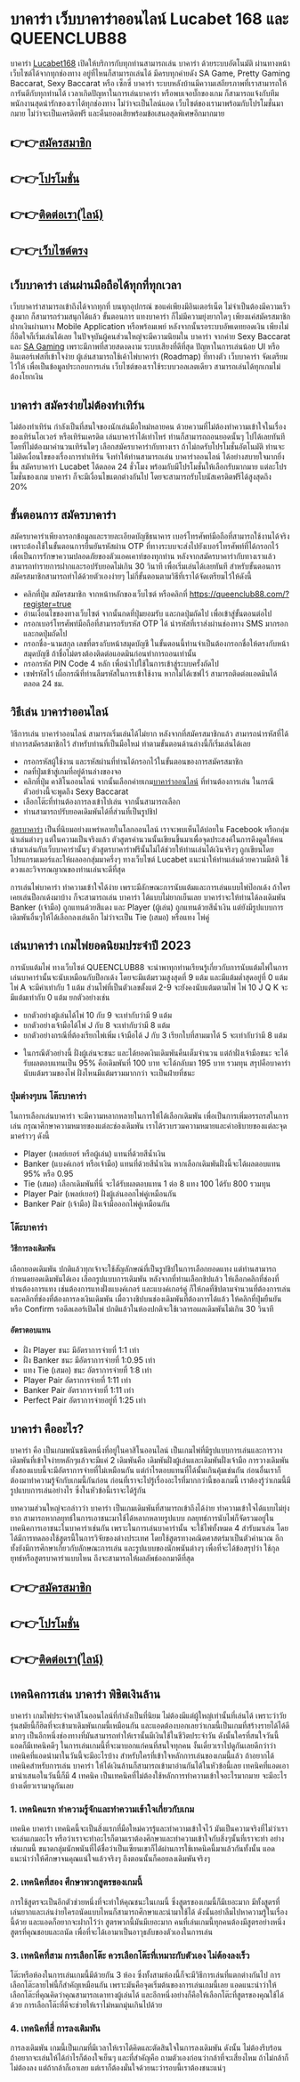 <h1>บาคาร่า เว็บบาคาร่าออนไลน์ Lucabet 168 และ QUEENCLUB88</h1>

บาคาร่า <a href="https://queenclub88.com/">Lucabet168</a> เปิดให้บริการกับทุกท่านสามารถเล่น บาคาร่า ด้วยระบบอัตโนมัติ ผ่านทางหน้าเว็บไซต์ได้จากทุกช่องทาง อยู่ที่ไหนก็สามารถเล่นได้ มีครบทุกค่ายดัง SA Game, Pretty Gaming Baccarat, Sexy Baccarat หรือ เซ็กซี่ บาคาร่า ระบบหลังบ้านมีความเสถียรภาพที่เราสามารถให้การันตีกับทุกท่านได้ เวลาเกิดปัญหาในการเล่นบาคาร่า หรือพบเจอบั๊กของเกม ก็สามารถแจ้งกับทีมพนักงานสุดน่ารักของเราได้ทุกช่องทาง ไม่ว่าจะเป็นไลน์แอด เว็บไซต์ของเรามาพร้อมกับโปรโมชั่นมากมาย ไม่ว่าจะเป็นเครดิตฟรี และคืนยอดเสียพร้อมข้อเสนอสุดพิเศษอีกมากมาย

<h2>👉👉<a href="https://queenclub88.com/?register=true">สมัครสมาชิก</a></h2>
<h2>👉👉<a href="https://queenclub88.com/promotion">โปรโมชั่น</a></h2>
<h2>👉👉<a href="https://lin.ee/HrGLhgB">ติดต่อเรา(ไลน์)</a></h2>
<h2>👉👉<a href="https://queenclub88.com/">เว็บไซต์ตรง</a></h2>

<h2>เว็บบาคาร่า เล่นผ่านมือถือได้ทุกที่ทุกเวลา</h2>

เว็บบาคาร่าสามารถเข้าถึงได้จากทุกที่ บนทุกอุปกรณ์ ขอแค่เพียงมีอินเตอร์เน็ต ไม่จำเป็นต้องมีความเร็วสูงมาก ก็สามารถร่วมสนุกได้แล้ว ขั้นตอนการ แทงบาคาร่า ก็ไม่มีความยุ่งยากใดๆ เพียงแค่สมัครสมาชิก ฝากเงินผ่านทาง Mobile Application หรือพร้อมเพย์ หลังจากนั้นรอระบบอัพเดทยอดเงิน เพียงไม่กี่อึดใจก็เริ่มเล่นได้เลย ในปัจจุบันผู้คนส่วนใหญ่จะมีความนิยมใน บาคาร่า จากค่าย Sexy Baccarat และ <a href="https://queenclub88.com/">SA Gaming</a> เพราะมีภาพที่สวยสดงดงาม ระบบเสียงที่ดีที่สุด ปัญหาในการเล่นน้อย UI หรืออินเตอร์เฟสที่เข้าใจง่าย ผู้เล่นสามารถใช้เค้าไพ่บาคาร่า (Roadmap) ที่ทางตัว เว็บบาคาร่า จัดเตรียมไว้ให้ เพื่อเป็นข้อมูลประกอบการเล่น เว็บไซต์ของเราใช้ระบบวอลเลตเดียว สามารถเล่นได้ทุกเกมไม่ต้องโยกเงิน

<h2>บาคาร่า สมัครง่ายไม่ต้องทำเทิร์น</h2>

ไม่ต้องทำเทิร์น กำลังเป็นที่สนใจของนักเล่นมือใหม่หลายคน ด้วยความที่ไม่ต้องทำความเข้าใจในเรื่องของเทิร์นโอเวอร์ หรือเทิร์นเครดิต เล่นบาคาร่าได้เท่าไหร่ ท่านก็สามารถถอนยอดนั้นๆ ไปได้เลยทันทีโดยที่ไม่ต้องมาคำนวนเทิร์นใดๆ เลือกสมัครบาคาร่ากับทางเรา ถ้าไม่กดรับโปรโมชั่นอัตโนมัติ ท่านจะไม่ติดเงื่อนไขของเรื่องการทำเทิร์น จึงทำให้ท่านสามารถเล่น บาคาร่าออนไลน์ ได้อย่างสบายใจมากยิ่งขึ้น สมัครบาคาร่า Lucabet ได้ตลอด 24 ชั่วโมง พร้อมกับมีโปรโมชั่นให้เลือกรับมากมาย แต่ละโปรโมชั่นของเกม บาคาร่า ก็จะมีเงื่อนไขแตกต่างกันไป โดยจะสามารถรับโบนัสเครดิตฟรีได้สูงสุดถึง 20%

<h2>ขั้นตอนการ สมัครบาคาร่า</h2>

สมัครบาคาร่าเพียงกรอกข้อมูลและรายละเอียดบัญชีธนาคาร เบอร์โทรศัพท์มือถือที่สามารถใช้งานได้จริง เพราะต้องใช้ในขั้นตอนการยืนยันรหัสผ่าน OTP ที่ทางระบบจะส่งไปยังเบอร์โทรศัพท์ที่ได้กรอกไว้ เพื่อเป็นการรักษาความปลอดภัยของตัวแอคเคาท์ของทุกท่าน หลังจากสมัครบาคาร่ากับทางเราแล้ว สามารถทำรายการฝากและรอปรับยอดไม่เกิน 30 วินาที เพื่อเริ่มเล่นได้เลยทันที สำหรับขั้นตอนการสมัครสมาชิกสามารถทำได้ด้วยตัวเองง่ายๆ ไม่กี่ขั้นตอนตามวิธีที่เราได้จัดเตรียมไว้ให้ดังนี้

- คลิกที่ปุ่ม สมัครสมาชิก จากหน้าหลักของเว็บไซต์ หรือคลิกที่ <a href="https://queenclub88.com/?register=true">https://queenclub88.com/?register=true</a>
- อ่านเงื่อนไขของทางเว็บไซต์ จากนั้นกดที่ปุ่มยอมรับ และกดปุ่มถัดไป เพื่อเข้าสู่ขั้นตอนต่อไป
- กรอกเบอร์โทรศัพท์มือถือที่สามารถรับรหัส OTP ได้ นำรหัสที่เราส่งผ่านช่องทาง SMS มากรอกและกดปุ่มถัดไป
- กรอกชื่อ-นามสกุล เลขที่ตรงกับหน้าสมุดบัญชี ในขั้นตอนนี้ท่านจำเป็นต้องกรอกชื่อให้ตรงกับหน้าสมุดบัญชี ถ้าชื่อไม่ตรงต้องติดต่อแอดมินก่อนทำการถอนเท่านั้น
- กรอกรหัส PIN Code 4 หลัก เพื่อนำไปใช้ในการเข้าสู่ระบบครั้งถัดไป
- เซฟรหัสไว้ เผื่อกรณีที่ท่านลืมรหัสในการเข้าใช้งาน หากไม่ได้เซฟไว้ สามารถติดต่อแอดมินได้ตลอด 24 ชม.

<h2>วิธีเล่น บาคาร่าออนไลน์</h2>

วิธีการเล่น บาคาร่าออนไลน์ สามารถเริ่มเล่นได้ไม่ยาก หลังจากที่สมัครสมาชิกแล้ว สามารถนำรหัสที่ได้ทำการสมัครสมาชิกไว้ สำหรับท่านที่เป็นมือใหม่ ทำตามขั้นตอนด้านล่างนี้ก็เริ่มเล่นได้เลย

- กรอกรหัสผู้ใช้งาน และรหัสผ่านที่ท่านได้กรอกไว้ในขั้นตอนของการสมัครสมาชิก
- กดที่ปุ่มเข้าสู่เกมที่อยู่ด้านล่างของจอ
- คลิกที่ปุ่ม คาสิโนออนไลน์ จากนั้นเลือกค่ายเกม<a href="https://queenclub88.com/">บาคาร่าออนไลน์</a> ที่ท่านต้องการเล่น ในกรณีตัวอย่างนี้จะพูดถึง Sexy Baccarat
- เลือกโต๊ะที่ท่านต้องการลงเข้าไปเล่น จากนั้นสามารถเลือก
- ท่านสามารถปรับยอดเดิมพันได้ที่ส่วนที่เป็นรูปชิป

<a href="https://queenclub88.com/hack-slot">สูตรบาคาร่า</a> เป็นที่นิยมอย่างแพร่หลายในโลกออนไลน์ เราจะพบเห็นได้บ่อยใน Facebook หรือกลุ่มนำเล่นต่างๆ แต่ในความเป็นจริงแล้ว ตัวสูตรคำนวนนั้นเขียนขึ้นมาเพื่อจุดประสงค์ในการดึงดูดให้คนเข้ามาเล่นกับเว็บบาคาร่านั้นๆ ตัวสูตรบาคาร่าฟรีนั้นไม่ได้ช่วยให้ท่านเล่นได้เงินจริงๆ ถูกเขียนโดยโปรแกรมเมอร์และให้ผลออกสุ่มมาครึ่งๆ ทางเว็บไซต์ Lucabet แนะนำให้ท่านเล่นด้วยความมีสติ ใช้ดวงและวิจารณญาณของท่านเล่นจะดีที่สุด

การเล่นไพ่บาคาร่า ทำความเข้าใจได้ง่าย เพราะมีลักษณะการนับแต้มและการเล่นแบบไพ่ป๊อกเด้ง ถ้าใครเคยเล่นป็อกเด้งมาบ้าง ก็จะสามารถเล่น บาคาร่า ได้แบบไม่ยากเย็นเลย บาคาร่าจะให้ท่านได้ลงเดิมพัน Banker (เจ้ามือ) ถูกแทนด้วยสีแดง และ Player (ผู้เล่น) ถูกแทนด้วยสีน้ำเงิน แต่ยังมีรูปแบบการเดิมพันอื่นๆให้ได้เลือกลงเล่นอีก ไม่ว่าจะเป็น Tie (เสมอ) หรือแทง ไพ่คู่

<h2>เล่นบาคาร่า เกมไพ่ยอดนิยมประจำปี 2023</h2>

การนับแต้มไพ่ ทางเว็บไซต์ QUEENCLUB88 จะนำพาทุกท่านเรียนรู้เกี่ยวกับการนับแต้มไพ่ในการเล่นบาคาร่านั้นจะนับเหมือนกับป็อกเด้ง โดยจะมีแต้มรวมสูงสุดที่ 9 แต้ม และมีแต้มต่ำสุดอยู่ที่ 0 แต้ม ไพ่ A จะมีค่าเท่ากับ 1 แต้ม ส่วนไพ่ที่เป็นตัวเลขตั้งแต่ 2-9 จะยังคงนับแต้มตามไพ่ ไพ่ 10 J Q K จะมีแต้มเท่ากับ 0 แต้ม ยกตัวอย่างเช่น

- ยกตัวอย่างผู้เล่นได้ไพ่ 10 กับ 9 จะเท่ากับว่ามี 9 แต้ม
- ยกตัวอย่างเจ้ามือได้ไพ่ J กับ 8 จะเท่ากับว่ามี 8 แต้ม
- ยกตัวอย่างกรณีที่ต้องเรียกไพ่เพิ่ม เจ้ามือได้ J กับ 3 เรียกใบที่สามมาได้ 5 จะเท่ากับว่ามี 8 แต้ม

* ในกรณีตัวอย่างนี้ ฝั่งผู้เล่นจะชนะ และได้ยอดเงินเดิมพันคืนเต็มจำนวน แต่ถ้าฝั่งเจ้ามือชนะ จะได้รับผลตอบแทนเป็น 95% คือเดิมพันที่ 100 บาท จะได้กลับมา 195 บาท รวมทุน สรุปคือบาคาร่านับแต้มรวมของไพ่ ฝั่งไหนมีแต้มรวมมากกว่า จะเป็นฝ่ายที่ชนะ

<h3>ปุ่มต่างๆบน โต๊ะบาคาร่า</h3>

ในการเลือกเล่นบาคาร่า จะมีความหลากหลายในการให้ได้เลือกเดิมพัน เพื่อเป็นการเพิ่มอรรถรสในการเล่น กรุณาศึกษาความหมายของแต่ละช่องเดิมพัน เราได้รวบรวมความหมายและคำอธิบายของแต่ละจุดมาคร่าวๆ ดังนี้

- Player (เพลย์เยอร์ หรือผู้เล่น) แทนที่ด้วยสีน้ำเงิน
- Banker (แบงค์เกอร์ หรือเจ้ามือ) แทนที่ด้วยสีน้ำเงิน หากเลือกเดิมพันฝั่งนี้จะได้ผลตอบแทน 95% หรือ 0.95
- Tie (เสมอ) เลือกเดิมพันที่นี่ จะได้รับผลตอบแทน 1 ต่อ 8 แทง 100 ได้รับ 800 รวมทุน
- Player Pair (เพลย์เยอร์) ฝั่งผู้เล่นออกไพ่คู่เหมือนกัน
- Banker Pair (เจ้ามือ) ฝั่งเจ้ามือออกไพ่คู่เหมือนกัน

<h3>โต๊ะบาคาร่า</h3>
<h4>วิธีการลงเดิมพัน</h4>

เลือกยอดเดิมพัน ปกติแล้วทุกเจ้าจะใช้สัญลักษณ์ที่เป็นรูปชิปในการเลือกยอดแทง แต่ท่านสามารถกำหนดยอดเดิมพันได้เอง
เลือกรูปแบบการเดิมพัน หลังจากที่ท่านเลือกชิปแล้ว ให้เลือกคลิกที่ช่องที่ท่านต้องการแทง เช่นต้องการแทงฝั่งแบงค์เกอร์ และแบงค์เกอร์คู่ ก็ให้กดที่ชิปตามจำนวนที่ต้องการเล่น และคลิกที่ช่องที่ต้องการลงเงินเดิมพัน
เมื่อวางชิปบนช่องเดิมพันที่ต้องการได้แล้ว ให้คลิกที่ปุ่มยืนยัน หรือ Confirm
รอดีลเลอร์เปิดไพ่ ปกติแล้วในห้องปกติจะใช้เวลารอผลเดิมพันไม่เกิน 30 วินาที

<h4>อัตราตอบแทน</h4>

- ฝั่ง Player ชนะ มีอัตราการจ่ายที่ 1:1 เท่า
- ฝั่ง Banker ชนะ มีอัตราการจ่ายที่ 1:0.95 เท่า
- แทง Tie (เสมอ) ชนะ อัตราการจ่ายที่ 1:8 เท่า
- Player Pair อัตราการจ่ายที่ 1:11 เท่า
- Banker Pair อัตราการจ่ายที่ 1:11 เท่า
- Perfect Pair อัตราการจ่ายอยู่ที่ 1:25 เท่า

<h2>บาคาร่า คืออะไร?</h2>

บาคาร่า คือ เป็นเกมพนันชนิดหนึ่งที่อยู่ในคาสิโนออนไลน์ เป็นเกมไพ่ที่มีรูปแบบการเล่นและการวางเดิมพันที่เข้าใจง่ายหลักๆแล้วจะมีแค่ 2 เดิมพันคือ เดิมพันฝั่งผู้เล่นและเดิมพันฝั่งเจ้ามือ การวางเดิมพันทั้งสองแบบนี้จะมีอัตราการจ่ายที่ไม่เหมือนกัน แต่กำไรตอบแทนที่ได้นั้นเกินคุ้มเช่นกัน ก่อนอื่นเราก็ต้องมาทำความรู้จักกับเกมนี้กันก่อน ก่อนที่เราจะไปรู้เรื่องอะไรที่มากกว่านี้ของเกมนี้ เราต้องรู้ว่าเกมนี้มีรูปแบบการเล่นอย่างไร ซึ่งในหัวข้อนี้เราจะได้รู้กัน

บทความส่วนใหญ่จะกล่าวว่า บาคาร่า เป็นเกมเดิมพันที่สามารถเข้าถึงได้ง่าย ทำความเข้าใจได้แบบไม่ยุ่งยาก สามารถหากลยุทธ์ในการเอาชนะมาใช้ได้หลากหลายรูปแบบ กลยุทธ์การนับไพ่ก็จัดรวมอยู่ในเทคนิคการเอาชนะในบาคาร่าเช่นกัน เพราะในการเล่นบาคาร่านั้น จะใช้ไพ่ทั้งหมด 4 สำรับมาเล่น โดยได้มีการทดลองใช้สูตรนี้ในการวิจัยของต่างประเทศ โดยใช้สูตรทางคณิตศาสตร์มาเป็นตัวคำนวณ อีกทั้งยังมีการศึกษาเกี่ยวกับลักษณะการเล่น และรูปแบบของนักพนันต่างๆ เพื่อที่จะได้ข้อสรุปว่า ใช้กุลยุทธ์หรือสูตรบาคาร่าแบบไหน ถึงจะสามารถให้ผลลัพธ์ออกมาดีที่สุด

<h2>👉👉<a href="https://queenclub88.com/?register=true">สมัครสมาชิก</a></h2>
<h2>👉👉<a href="https://queenclub88.com/promotion">โปรโมชั่น</a></h2>
<h2>👉👉<a href="https://lin.ee/HrGLhgB">ติดต่อเรา(ไลน์)</a></h2>

<h2>เทคนิคการเล่น บาคาร่า พิชิตเงินล้าน</h2>

บาคาร่า เกมไพ่ประจำคาสิโนออนไลน์ที่กำลังเป็นที่นิยม ไม่ต้องมีแต่ผู้ใหญ่เท่านั้นที่เล่นได้ เพราะว่าวัยรุ่นสมัยนี้ก็ฮิตที่จะเข้ามาเดิมพันเกมนี้เหมือนกัน และแอดต้องบอกเลยว่าเกมนี้เป็นเกมที่สร้างรายได้ได้ดีมากๆ เป็นอีกหนึ่งช่องทางที่มันสามารถทำให้เรานั้นมีเงินใช้ในชีวิตประจำวัน ดังนั้นใครที่สนใจวันนี้แอดก็มีเทคนิคดีๆ ในการเล่นเกมนี้ที่จะมาบอกแก่คนที่สนใจทุกคน งั้นเดี๋ยวเราไปดูกันเลยดีกว่าว่าเทคนิคที่แอดนำมาในวันนี้จะมีอะไรบ้าง สำหรับใครที่เข้าใจหลักการเล่นของเกมนี้แล้ว ถ้าอยากได้เทคนิคสำหรับการเล่น บาคาร่า ให้ได้เงินล้านก็สามารถเข้ามาอ่านกันได้ในหัวข้อนี้เลย เทคนิคที่แอดเอามานำเสนอในวันนี้ก็มี 4 เทคนิค เป็นเทคนิคที่ไม่ต้องใช้หลักการทำความเข้าใจอะไรมากมาย จะมีอะไรบ้างเดี๋ยวเรามาดูกันเลย

<h3>1. เทคนิคแรก ทำความรู้จักและทำความเข้าใจเกี่ยวกับเกม</h3>

เทคนิค บาคาร่า เทคนิคนี้จะเป็นสิ่งแรกที่มือใหม่ควรรู้และทำความเข้าใจไว้ มันเป็นความจริงที่ไม่ว่าเราจะเล่นเกมอะไร หรือว่าเราจะทำอะไรก็ตามเราต้องศึกษาและทำความเข้าใจกับสิ่งๆนั้นที่เราจะทำ อย่างเช่นเกมนี้ ขนาดกลุ่มนักพนันที่ได้ชื่อว่าเป็นเซียนเขาก็ได้ผ่านการใช้เทคนิคนี้มาแล้วกันทั้งนั้น แอดแนะนำว่าให้ศึกษาจนคุณแน่ใจแล้วจริงๆ ถึงตอนนั้นก็คอยลงเดิมพันจริงๆ

<h3>2. เทคนิคที่สอง ศึกษาพวกสูตรของเกมนี้</h3>

การใช้สูตรจะเป็นอีกตัวช่วยหนึ่งที่จะทำให้คุณชนะในเกมนี้ ซึ่งสูตรของเกมนี้ก็มีเยอะมาก มีทั้งสูตรที่เล่นยากและเล่นง่ายใครถนัดแบบไหนก็สามารถศึกษาและนำมาใช้ได้ ดังนั้นอย่าลืมไปหาความรู้ในเรื่องนี้ด้วย และแอดก็อยากจะฝากไว้ว่า สูตรพวกนี้มันมีเยอะมาก คนที่เล่นเกมนี้ทุกคนต้องมีสูตรอย่างหนึ่งสูตรที่คุณชอบและถนัด เพื่อที่จะได้เอามาเป็นอาวุธลับของตัวเองในการเล่น

<h3>3. เทคนิคที่สาม การเลือกโต๊ะ ควรเลือกโต๊ะที่เหมาะกับตัวเอง ไม่ต้องลงเร็ว</h3>

โต๊ะหรือห้องในการเล่นเกมนี้มีด้วยกัน 3 ห้อง ซึ่งทั้งสามห้องนี้ก็จะมีวิธีการเล่นที่แตกต่างกันไป การเลือกโต๊ะลายไพ่นี้ก็สำคัญเหมือนกัน เพราะมันคือจุดเริ่มต้นของการเล่นเกมนี้เลย แอดแนะนำว่าให้เลือกโต๊ะที่คุณคิดว่าคุณสามารถเดาทางผู้เล่นได้ และอีกหนึ่งอย่างก็คือให้เลือกโต๊ะที่สูตรของคุณใช้ได้ด้วย การเลือกโต๊ะที่ดีจะช่วยให้เราไม่หมกมุ่นเกินไปด้วย

<h3>4. เทคนิคที่สี่ การลงเดิมพัน</h3>

การลงเดิมพัน เกมนี้เป็นเกมที่มีเวลาให้เราได้คิดและตัดสินใจในการลงเดิมพัน ดังนั้น ไม่ต้องรีบร้อน ถ้าอยากจะเล่นให้ได้กำไรก็ต้องใจเย็นๆ และที่สำคัญคือ ถามตัวเองก่อนว่ากล้าที่จะเสี่ยงไหม ถ้าไม่กล้าก็ไม่ต้องลง แต่ถ้ากล้าก็เอาเลย แต่เราก็ต้องมั่นใจด้วยนะว่ารอบนี้เราต้องชนะแน่ๆ
